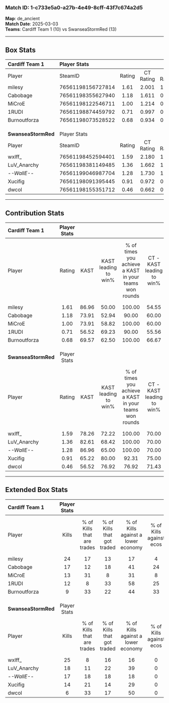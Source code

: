 ### Match ID: 1-c733e5a0-a27b-4e49-8cff-43f7c674a2d5  
**Map**: de_ancient  
**Match Date**: 2025-03-03  
**Teams**: Cardiff Team 1 (10) vs SwanseaStormRed (13)  

---  

## Box Stats  

| **Cardiff Team 1**  | Player Stats      |        |           |          |       |       |       |         |        |      |     |
| :- | :- | :-: | :-: | :-: | :-: | :-: | :-: | :-: | :-: | :-: | :-: |
| Player              | SteamID           | Rating | CT Rating | T Rating | KAST  |  ADR  | Kills | Assists | Deaths | K/D  | HS% |
| milesy              | 76561198156727814 |  1.61  |   2.001   |  1.385   | 86.96 | 89.0  |  24   |    2    |   12   | 2.00 | 41  |
| Cabobage            | 76561198355627940 |  1.18  |   1.611   |  0.750   | 73.91 | 105.5 |  17   |    9    |   19   | 0.89 | 35  |
| MiCroE              | 76561198122546711 |  1.00  |   1.214   |  0.926   | 73.91 | 60.0  |  13   |    5    |   13   | 1.00 | 53  |
| 1RUDI               | 76561198874459792 |  0.71  |   0.997   |  0.489   | 56.52 | 65.7  |  12   |    8    |   20   | 0.60 | 33  |
| Burnoutforza        | 76561198073528522 |  0.68  |   0.934   |  0.609   | 69.57 | 41.0  |   9   |    3    |   16   | 0.56 | 66  |
|                     |                   |        |           |          |       |       |       |         |        |      |     |
|                     |                   |        |           |          |       |       |       |         |        |      |     |
|                     |                   |        |           |          |       |       |       |         |        |      |     |
| **SwanseaStormRed** | Player Stats      |        |           |          |       |       |       |         |        |      |     |
| Player              | SteamID           | Rating | CT Rating | T Rating | KAST  |  ADR  | Kills | Assists | Deaths | K/D  | HS% |
| wxlff_              | 76561198452594401 |  1.59  |   2.180   |  1.191   | 78.26 | 121.9 |  25   |    6    |   17   | 1.47 | 52  |
| LuV_Anarchy         | 76561198381149485 |  1.36  |   1.662   |  1.101   | 82.61 | 91.4  |  18   |    7    |   13   | 1.38 | 33  |
| -_-WallE-_-         | 76561199046987704 |  1.28  |   1.730   |  1.008   | 86.96 | 81.1  |  17   |    7    |   15   | 1.13 | 35  |
| Xucifig             | 76561198091395445 |  0.91  |   0.972   |  0.902   | 65.22 | 50.5  |  14   |    2    |   14   | 1.00 | 50  |
| dwcol               | 76561198155351712 |  0.46  |   0.662   |  0.390   | 56.52 | 38.4  |   6   |    3    |   16   | 0.38 | 50  |
---  

## Contribution Stats  

| **Cardiff Team 1**  | Player Stats |       |                      |                                                        |                           |                                                             |                          |                                                            |
| :- | :-: | :-: | :-: | :-: | :-: | :-: | :-: | :-: |
| Player              |    Rating    | KAST  | KAST leading to win% | % of times you achieve a KAST in your teams won rounds | CT - KAST leading to win% | CT - % of times you achieve a KAST in your teams won rounds | T - KAST leading to win% | T - % of times you achieve a KAST in your teams won rounds |
| milesy              |     1.61     | 86.96 |        50.00         |                         100.00                         |           54.55           |                           100.00                            |          44.44           |                           100.00                           |
| Cabobage            |     1.18     | 73.91 |        52.94         |                         90.00                          |           60.00           |                           100.00                            |          42.86           |                           75.00                            |
| MiCroE              |     1.00     | 73.91 |        58.82         |                         100.00                         |           60.00           |                           100.00                            |          57.14           |                           100.00                           |
| 1RUDI               |     0.71     | 56.52 |        69.23         |                         90.00                          |           55.56           |                            83.33                            |          100.00          |                           100.00                           |
| Burnoutforza        |     0.68     | 69.57 |        62.50         |                         100.00                         |           66.67           |                           100.00                            |          57.14           |                           100.00                           |
|                     |              |       |                      |                                                        |                           |                                                             |                          |                                                            |
|                     |              |       |                      |                                                        |                           |                                                             |                          |                                                            |
|                     |              |       |                      |                                                        |                           |                                                             |                          |                                                            |
| **SwanseaStormRed** | Player Stats |       |                      |                                                        |                           |                                                             |                          |                                                            |
| Player              |    Rating    | KAST  | KAST leading to win% | % of times you achieve a KAST in your teams won rounds | CT - KAST leading to win% | CT - % of times you achieve a KAST in your teams won rounds | T - KAST leading to win% | T - % of times you achieve a KAST in your teams won rounds |
| wxlff_              |     1.59     | 78.26 |        72.22         |                         100.00                         |           70.00           |                           100.00                            |          75.00           |                           100.00                           |
| LuV_Anarchy         |     1.36     | 82.61 |        68.42         |                         100.00                         |           70.00           |                           100.00                            |          66.67           |                           100.00                           |
| -_-WallE-_-         |     1.28     | 86.96 |        65.00         |                         100.00                         |           70.00           |                           100.00                            |          60.00           |                           100.00                           |
| Xucifig             |     0.91     | 65.22 |        80.00         |                         92.31                          |           75.00           |                            85.71                            |          85.71           |                           100.00                           |
| dwcol               |     0.46     | 56.52 |        76.92         |                         76.92                          |           71.43           |                            71.43                            |          83.33           |                           83.33                            |
---  

## Extended Box Stats  

| **Cardiff Team 1**  | Player Stats |                            |                            |                                    |                         |                              |                                 |        |                             |                                     |                          |                               |                            |
| :- | :-: | :-: | :-: | :-: | :-: | :-: | :-: | :-: | :-: | :-: | :-: | :-: | :-: |
| Player              |    Kills     | % of Kills that are trades | % of Kills that got traded | % of Kills against a lower economy | % of Kills against ecos | % of Kills that are flawless | % of Kills that are close duels | Deaths | % of Deaths that get traded | % of Deaths against a lower economy | % of Deaths against ecos | % of Deaths that are flawless | % of Deaths that are close |
| milesy              |      24      |             17             |             13             |                 17                 |            4            |              75              |                8                |   12   |             33              |                 17                  |            17            |              67               |             17             |
| Cabobage            |      17      |             12             |             18             |                 41                 |           24            |              59              |                6                |   19   |              5              |                 16                  |            11            |              47               |             11             |
| MiCroE              |      13      |             31             |             8              |                 31                 |            8            |              77              |                8                |   13   |             23              |                 15                  |            8             |              77               |             0              |
| 1RUDI               |      12      |             8              |             33             |                 58                 |           25            |              67              |                0                |   20   |             10              |                 15                  |            10            |              65               |             0              |
| Burnoutforza        |      9       |             33             |             22             |                 44                 |           33            |              56              |                0                |   16   |             25              |                 13                  |            6             |              69               |             0              |
|                     |              |                            |                            |                                    |                         |                              |                                 |        |                             |                                     |                          |                               |                            |
|                     |              |                            |                            |                                    |                         |                              |                                 |        |                             |                                     |                          |                               |                            |
|                     |              |                            |                            |                                    |                         |                              |                                 |        |                             |                                     |                          |                               |                            |
| **SwanseaStormRed** | Player Stats |                            |                            |                                    |                         |                              |                                 |        |                             |                                     |                          |                               |                            |
| Player              |    Kills     | % of Kills that are trades | % of Kills that got traded | % of Kills against a lower economy | % of Kills against ecos | % of Kills that are flawless | % of Kills that are close duels | Deaths | % of Deaths that get traded | % of Deaths against a lower economy | % of Deaths against ecos | % of Deaths that are flawless | % of Deaths that are close |
| wxlff_              |      25      |             8              |             16             |                 16                 |            0            |              68              |                4                |   17   |             24              |                 24                  |            0             |              82               |             0              |
| LuV_Anarchy         |      18      |             11             |             22             |                 39                 |            0            |              72              |                0                |   13   |             15              |                  8                  |            0             |              69               |             8              |
| -_-WallE-_-         |      17      |             18             |             18             |                 18                 |            0            |              53              |               12                |   15   |             13              |                 13                  |            0             |              47               |             20             |
| Xucifig             |      14      |             21             |             14             |                 29                 |            0            |              64              |                7                |   14   |             14              |                 14                  |            0             |              93               |             0              |
| dwcol               |      6       |             33             |             17             |                 50                 |            0            |              50              |                0                |   16   |             19              |                 13                  |            0             |              81               |             0              |
